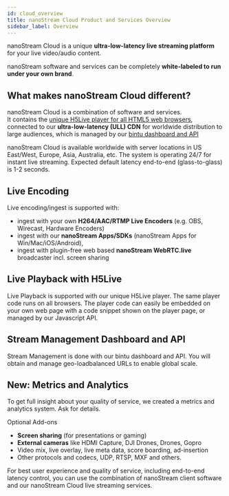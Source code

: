 ```yaml
---
id: cloud_overview
title: nanoStream Cloud Product and Services Overview
sidebar_label: Overview
---
```


nanoStream Cloud is a unique **ultra-low-latency live streaming platform** for your live video/audio content. 

nanoStream software and services can be completely **white-labeled to run under your own brand**.

## What makes nanoStream Cloud different?

nanoStream Cloud is a combination of software and services. <br>
It contains the [unique H5Live player for all HTML5 web browsers](../nanoplayer/nanoplayer_introduction),<br>
connected to our **ultra-low-latency (ULL) CDN** for worldwide distribution to large audiences, 
which is managed by our [bintu dashboard and API](bintu_api)  

nanoStream Cloud is available worldwide with server locations in US East/West, Europe, Asia, Australia, etc. 
The system is operating 24/7 for instant live streaming. 
Expected default latency end-to-end (glass-to-glass) is 1-2 seconds. 

## Live Encoding
Live encoding/ingest is supported with:

- ingest with your own **H264/AAC/RTMP Live Encoders** (e.g. OBS, Wirecast, Hardware Encoders)
- ingest with our **nanoStream Apps/SDKs** (nanoStream Apps for Win/Mac/iOS/Android),
- ingest with plugin-free web based **nanoStream WebRTC.live** broadcaster incl. screen sharing



## Live Playback with H5Live
Live Playback is supported with our unique H5Live player. The same player code runs on all browsers.
The player code can easily be embedded on your own web page with a code snippet shown on the player page,
or managed by our Javascript API.

## Stream Management Dashboard and API
Stream Management is done with our bintu dashboard and API. 
You will obtain and manage geo-loadbalanced URLs to enable global scale.

## New: Metrics and Analytics
To get full insight about your quality of service, we created a metrics and analytics system. Ask for details.

Optional Add-ons

- **Screen sharing** (for presentations or gaming)
- **External cameras** like HDMI Capture, DJI Drones, Drones, Gopro
- Video mix, live overlay, live meta data, score boarding, ad-insertion
- Other protocols and codecs, UDP, RTSP, MXF and others.

For best user experience and quality of service, including end-to-end latency control, you can use the combination of nanoStream client software and our nanoStream Cloud live streaming services.